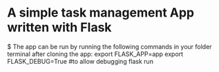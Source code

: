 # A simple task management App written with Flask 

$ The app can be run by running the following commands in your folder terminal after cloning the app:
    export FLASK_APP=app
    export FLASK_DEBUG=True #to allow debugging
    flask run
